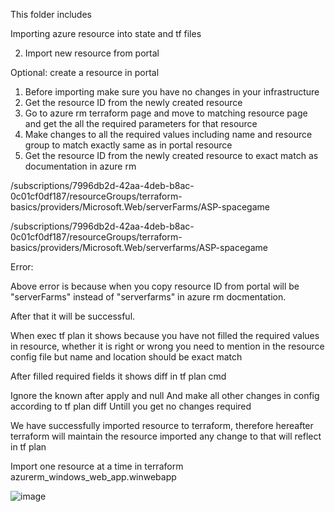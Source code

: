This folder includes

Importing azure resource into state and tf files

2. Import new resource from portal

Optional: create a resource in portal

1. Before importing make sure you have no changes in your infrastructure
2. Get the resource ID from the newly created resource 
3. Go to azure rm terraform page and move to matching resource page and get the all the required parameters for that resource
4. Make changes to all the required values including name and resource group to match exactly same as in portal resource
5. Get the resource ID from the newly created resource to exact match as documentation in azure rm
	
/subscriptions/7996db2d-42aa-4deb-b8ac-0c01cf0df187/resourceGroups/terraform-basics/providers/Microsoft.Web/serverFarms/ASP-spacegame

/subscriptions/7996db2d-42aa-4deb-b8ac-0c01cf0df187/resourceGroups/terraform-basics/providers/Microsoft.Web/serverfarms/ASP-spacegame

Error:



Above error is because when you copy resource ID from portal will be "serverFarms" instead of  "serverfarms" in azure rm docmentation.

After that it will be successful.




When exec tf plan it shows because you have not filled the required values in resource, whether it is right or wrong you need to mention in the resource config file but name and location should be exact match




After filled required fields it shows diff in tf plan cmd




Ignore the known after apply and null
And make all other changes in config according to tf plan diff
Untill you get no changes required




We have successfully imported resource to terraform, therefore hereafter terraform will maintain the resource imported any change to that will reflect in tf plan

Import one resource at a time in terraform 
azurerm_windows_web_app.winwebapp







![image](https://github.com/azpy1298/terraform/assets/133846787/0e587876-24c3-471e-9120-0cc54ec2c6aa)
